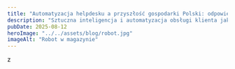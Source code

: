 ```yaml
---
title: "Automatyzacja helpdesku a przyszłość gospodarki Polski: odpowiedź na braki kadrowe i impuls dla produktywności"
description: "Sztuczna inteligencja i automatyzacja obsługi klienta jako narzędzie wzrostu efektywności i odporności gospodarki"
pubDate: 2025-08-12
heroImage: "../../assets/blog/robot.jpg"
imageAlt: "Robot w magazynie"
---
```


z

